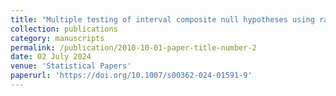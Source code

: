 ```yaml
---
title: "Multiple testing of interval composite null hypotheses using randomized p-values"
collection: publications
category: manuscripts
permalink: /publication/2010-10-01-paper-title-number-2
date: 02 July 2024
venue: 'Statistical Papers'
paperurl: 'https://doi.org/10.1007/s00362-024-01591-9'
---
```

